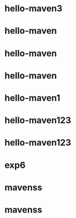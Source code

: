 # hello-maven3
# hello-maven
# hello-maven
# hello-maven
# hello-maven1
# hello-maven123
# hello-maven123
# exp6
# mavenss
# mavenss
